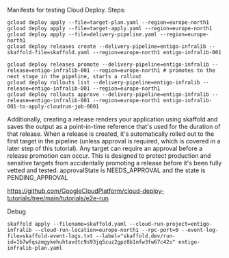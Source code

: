 Manifests for testing Cloud Deploy. Steps:

```shell
gcloud deploy apply --file=target-plan.yaml --region=europe-north1
gcloud deploy apply --file=target-apply.yaml --region=europe-north1
gcloud deploy apply --file=delivery-pipeline.yaml --region=europe-north1
gcloud deploy releases create --delivery-pipeline=entigo-infralib --skaffold-file=skaffold.yaml --region=europe-north1 entigo-infralib-001
```
```shell
gcloud deploy releases promote --delivery-pipeline=entigo-infralib --release=entigo-infralib-001 --region=europe-north1 # promotes to the next stage in the pipeline, starts a rollout
gcloud deploy rollouts list --delivery-pipeline=entigo-infralib --release=entigo-infralib-001 --region=europe-north1
gcloud deploy rollouts approve --delivery-pipeline=entigo-infralib --release=entigo-infralib-001 --region=europe-north1 entigo-infralib-001-to-apply-cloudrun-job-0001
```

Additionally, creating a release renders your application using skaffold and saves the output as a point-in-time reference that's used for the duration of that release.
When a release is created, it's automatically rolled out to the first target in the pipeline (unless approval is required, which is covered in a later step of this tutorial).
Any target can require an approval before a release promotion can occur. This is designed to protect production and sensitive targets from accidentally promoting a release before it's been fully vetted and tested.
approvalState is NEEDS_APPROVAL and the state is PENDING_APPROVAL

https://github.com/GoogleCloudPlatform/cloud-deploy-tutorials/tree/main/tutorials/e2e-run

Debug

```
skaffold apply --filename=skaffold.yaml --cloud-run-project=entigo-infralib --cloud-run-location=europe-north1 --rpc-port=0 --event-log-file=skaffold-event-logs.txt --label="skaffold.dev/run-id=1b7wfqszmgykehuhtavdtc9s93jq5zuz2gpz8b1nfw3fw67c42o" entigo-infralib-plan.yaml
```
